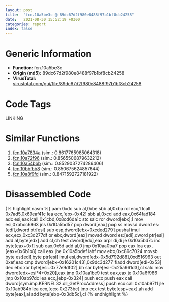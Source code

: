 ```yaml
---
layout: post
title:  "fcn.10a5be3c @ 89dc67d2f980e8488f97b1bf8cb24258"
date:   2021-08-30 15:52:19 +0300
categories: report
index: false
---
```


# Generic Information
- **Function:** fcn.10a5be3c
- **Origin (md5):** 89dc67d2f980e8488f97b1bf8cb24258
- **VirusTotal:** [virustotal.com/gui/file/89dc67d2f980e8488f97b1bf8cb24258][virustotal_ref]

# Code Tags
<span class="tag" id="LINKING">LINKING</span>


# Similar Functions

1. [fcn.10a7834a][similar_1_ref] (sim.: 0.8617765985064318)
2. [fcn.10a72f96][similar_2_ref] (sim.: 0.8565506879632212)
3. [fcn.10a54bbb][similar_3_ref] (sim.: 0.8529037274286406)
4. [fcn.10bbfbb8][similar_4_ref] (sim.: 0.850675624857644)
5. [fcn.10a8f9fd][similar_5_ref] (sim.: 0.8471592727181922)


# Disassembled Code

{% highlight nasm %}
aam 0xdc
sub al,0xbe
sbb al,0xba
rol ecx,1
lcall 0x7ad5,0x69eaf41c
lea ecx,[ebx-0x42]
sbb al,0xcd
add eax,0x64fad184
adc esi,eax
lcall 0x1cbd,0x8cd6da1c
stc 
salc 
ror dword[ebx],1
mov esi,0xabcc6963
jns 0x10a5bd57
pop dword[eax]
pop ss
movsd dword es:[edi],dword ptr[esi]
sub esp,dword[ebx+0xcded279]
pushal 
imul ecx,ecx,0xc3d277df
or ebx,dword[eax]
movsd dword es:[edi],dword ptr[esi]
add al,byte[edx]
add cl,ch
test dword[edx],eax
arpl di,di
je 0x10a5bd7c
inc byte[eax+0xf]
sub eax,0x5d
add al,0
jmp 0x10aa0ba7
pop eax
lea eax,[eax+0x6b1b8]
call eax
jbe 0x10a5bdef
lahf 
mov ebx,0xc89c7024
movsb byte es:[edi],byte ptr[esi]
imul esi,dword[edx-0x5d792d88],0xd516963
out 0xef,eax
cmp dword[ebx-0x16201c43],0x9dc3d277
fiadd dword[edi-0x53]
dec ebx
xor byte[esi+0x77e9df02],bh
sar byte[esi-0x25a961d3],cl
salc 
mov dword[edx+esi*4+0x20],eax
jmp 0x10aa1be9
test eax,eax
je 0x10a6f986
jmp 0x10ab97dc
lea ecx,[ebp-0x324]
push ecx
push eax
call dword[sym.imp.KERNEL32.dll_GetProcAddress]
push ecx
call 0x10ab97f1
jle 0x10ab984b
lea ecx,[ecx-0x273bc]
jmp ecx
test byte[esp+eax],ah
add byte[eax],al
add byte[ebp-0x3db5c],cl
{% endhighlight %}


[similar_1_ref]: /report/fcn.10a7834a@89dc67d2f980e8488f97b1bf8cb24258
[similar_2_ref]: /report/fcn.10a72f96@89dc67d2f980e8488f97b1bf8cb24258
[similar_3_ref]: /report/fcn.10a54bbb@89dc67d2f980e8488f97b1bf8cb24258
[similar_4_ref]: /report/fcn.10bbfbb8@89dc67d2f980e8488f97b1bf8cb24258
[similar_5_ref]: /report/fcn.10a8f9fd@89dc67d2f980e8488f97b1bf8cb24258
[virustotal_ref]: https://www.virustotal.com/gui/file/89dc67d2f980e8488f97b1bf8cb24258